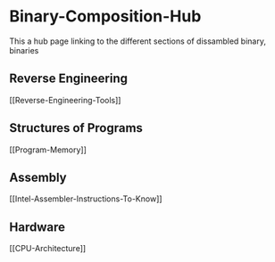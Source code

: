 # Binary-Composition-Hub
This a hub page linking to the different sections of dissambled binary, binaries 

## Reverse Engineering
[[Reverse-Engineering-Tools]]

## Structures of Programs

[[Program-Memory]]


## Assembly
[[Intel-Assembler-Instructions-To-Know]]

## Hardware

[[CPU-Architecture]]